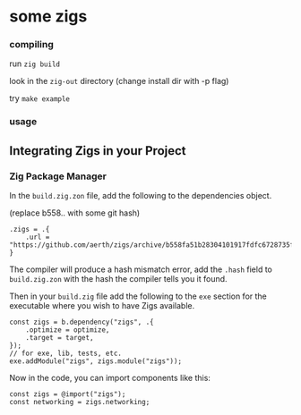 # some zigs

### compiling

run `zig build`

look in the `zig-out` directory (change install dir with -p flag)

try `make example`


### usage

## Integrating Zigs in your Project
### Zig Package Manager
In the `build.zig.zon` file, add the following to the dependencies object.

(replace b558.. with some git hash)

```zig
.zigs = .{
    .url = "https://github.com/aerth/zigs/archive/b558fa51b28304101917fdfc6728735f4b426eda.tar.gz",
}
```

The compiler will produce a hash mismatch error, add the `.hash` field to `build.zig.zon`
with the hash the compiler tells you it found.

Then in your `build.zig` file add the following to the `exe` section for the executable where you wish to have Zigs available.

```zig
const zigs = b.dependency("zigs", .{
    .optimize = optimize,
    .target = target,
});
// for exe, lib, tests, etc.
exe.addModule("zigs", zigs.module("zigs"));
```

Now in the code, you can import components like this:

```zig
const zigs = @import("zigs");
const networking = zigs.networking;
```
